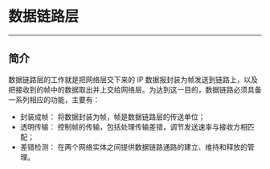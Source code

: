# 数据链路层

---

## 简介

数据链路层的工作就是把网络层交下来的 IP 数据报封装为帧发送到链路上，以及把接收到的帧中的数据取出并上交给网络层。为达到这一目的，数据链路必须具备一系列相应的功能，主要有：

  * 封装成帧： 将数据封装为帧，帧是数据链路层的传送单位；
  * 透明传输： 控制帧的传输，包括处理传输差错，调节发送速率与接收方相匹配；
  * 差错检测： 在两个网络实体之间提供数据链路通路的建立、维持和释放的管理。
